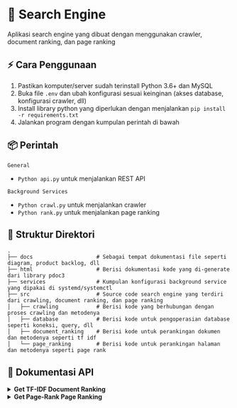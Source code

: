 # :beginner: Search Engine

Aplikasi search engine yang dibuat dengan menggunakan crawler, document ranking, dan page ranking

## :zap: Cara Penggunaan

1. Pastikan komputer/server sudah terinstall Python 3.6+ dan MySQL
2. Buka file `.env` dan ubah konfigurasi sesuai keinginan (akses database, konfigurasi crawler, dll)
3. Install library python yang diperlukan dengan menjalankan `pip install -r requirements.txt`
4. Jalankan program dengan kumpulan perintah di bawah

## :package: Perintah

`General`

- `Python api.py` untuk menjalankan REST API

`Background Services`

- `Python crawl.py` untuk menjalankan crawler
- `Python rank.py` untuk menjalankan page ranking

## :file_folder: Struktur Direktori

    .
    ├── docs                    # Sebagai tempat dokumentasi file seperti diagram, product backlog, dll
    ├── html                    # Berisi dokumentasi kode yang di-generate dari library pdoc3
    ├── services                # Kumpulan konfigurasi background service yang dipakai di systemd/systemctl
    ├── src                     # Source code search engine yang terdiri dari crawling, document ranking, dan page ranking
    │   ├── crawling            # Berisi kode yang berhubungan dengan proses crawling dan metodenya
    │   ├── database            # Berisi kode untuk pengoperasian database seperti koneksi, query, dll
    │   ├── document_ranking    # Berisi kode untuk perankingan dokumen dan metodenya seperti tf idf
    │   └── page_ranking        # Berisi kode untuk perankingan halaman dan metodenya seperti page rank

## :page_facing_up: Dokumentasi API

<details>
<summary><b>Get TF-IDF Document Ranking</b></summary>

- **URL**: `/api/v1.0/document_ranking/tf_idf?keyword=barcelona`

- **Method**: `GET`

- **Response**:

```json
{
  "data": [
    {
      "id_tfidf": 3378,
      "keyword": "barcelona",
      "tfidf_score": 0.3666888423866252,
      "url": "https://www.indosport.com/sepakbola/20220818/kejam-demi-bisa-daftarkan-pemain-baru-barcelona-bakal-phk-2-pemain-terbuangnya"
    },
    {
      "id_tfidf": 3379,
      "keyword": "barcelona",
      "tfidf_score": 0.3543321877907969,
      "url": "https://www.indosport.com/tag/194/barcelona"
    }
  ],
  "message": "Sukses",
  "ok": true
}
```

</details>

<details>
<summary><b>Get Page-Rank Page Ranking</b></summary>

- **URL**: `/api/v1.0/page_ranking/page_rank`

- **Method**: `GET`

- **Response**:

```json
{
  "data": [
    {
      "id_pagerank": 1,
      "pagerank_score": 0.0017783111027720113,
      "url": "https://www.indosport.com"
    },
    {
      "id_pagerank": 256,
      "pagerank_score": 0.0002961208172934557,
      "url": "https://www.curiouscuisiniere.com/about/privacy-policy"
    }
  ],
  "message": "Sukses",
  "ok": true
}
```

</details>
